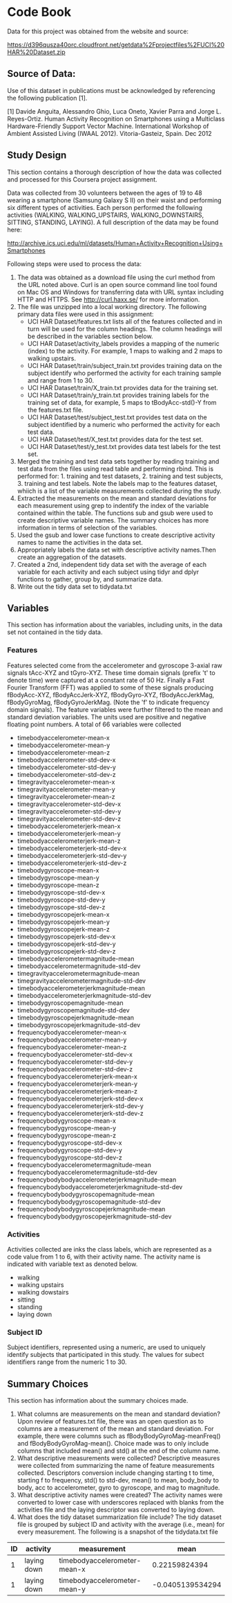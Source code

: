 # Code Book

Data for this project was obtained from the website and source:

https://d396qusza40orc.cloudfront.net/getdata%2Fprojectfiles%2FUCI%20HAR%20Dataset.zip

## Source of Data: 

Use of this dataset in publications must be acknowledged by referencing the following publication [1].

[1] Davide Anguita, Alessandro Ghio, Luca Oneto, Xavier Parra and Jorge L. Reyes-Ortiz. Human Activity Recognition on Smartphones using a Multiclass Hardware-Friendly Support Vector Machine. International Workshop of Ambient Assisted Living (IWAAL 2012). Vitoria-Gasteiz, Spain. Dec 2012


## Study Design

This section contains a thorough description of how the data was collected and processed for this Coursera project assignment.

Data was collected from 30 volunteers between the ages of 19 to 48 wearing a smartphone (Samsung Galaxy S II) on their waist and performing six different types of  activities. Each person performed the following activities (WALKING, WALKING_UPSTAIRS, WALKING_DOWNSTAIRS, SITTING, STANDING, LAYING). A full description of the data may be found here:

http://archive.ics.uci.edu/ml/datasets/Human+Activity+Recognition+Using+Smartphones 

Following steps were used to process the data: 


1. The data was obtained as a download file using the curl method from the URL noted above. Curl is an open source command line tool found on Mac OS and Windows for transferring data with URL syntax including HTTP and HTTPS. See http://curl.haxx.se/ for more information. 
2. The file was unzipped into a local working directory. The following primary data files were used in this assignment:
    - UCI HAR Dataset/features.txt lists all of the features collected and in turn will be used for the column headings. The column headings will be described in the variables section below.
    - UCI HAR Dataset/activity_labels provides a mapping of the numeric (index) to the activity. For example, 1 maps to walking and 2 maps to walking upstairs.
    - UCI HAR Dataset/train/subject_train.txt provides training data on the subject identify who performed the activity for each training sample and range from 1 to 30.
    - UCI HAR Dataset/train/X_train.txt provides data for the training set.
    - UCI HAR Dataset/train/y_train.txt provides training labels for the training set of data, for example, 5 maps to tBodyAcc-std()-Y from the features.txt file.
    - UCI HAR Dataset/test/subject_test.txt provides test data on the subject identified by a numeric who performed the activity for each test data.
    - UCI HAR Dataset/test/X_test.txt provides data for the test set.
    - UCI HAR Dataset/test/y_test.txt provides data test labels for the test set. 
3. Merged the training and test data sets together by reading training and test data from the files using read table and performing rbind. This is performed for: 1. training and test datasets, 2. training and test subjects, 3. training and test labels. Note the labels map to the features dataset, whiich is a list of the variable measurements collected during the study.
4. Extracted the measurements on the mean and standard deviations for each measurement using grep to indentify the index of the variable contained within the table. The functions sub and gsub were used to create descriptive variable names. The summary choices has more information in terms of selection of the variables.
5. Used the gsub and lower case functions to create descriptive activity names to name the activities in the data set.
6. Appropriately labels the data set with descriptive activity names.Then create an aggregation of the datasets.
7. Created a 2nd, independent tidy data set with the average of each variable for each activity and each subject using tidyr and dplyr functions to gather, group by, and summarize data. 
8. Write out the tidy data set to tidydata.txt



## Variables

This section has information about the variables, including units, in the data set not contained in the tidy data.

### Features

Features selected come from the accelerometer and gyroscope 3-axial raw signals tAcc-XYZ and tGyro-XYZ. These time domain signals (prefix 't' to denote time) were captured at a constant rate of 50 Hz. Finally a Fast Fourier Transform (FFT) was applied to some of these signals producing fBodyAcc-XYZ, fBodyAccJerk-XYZ, fBodyGyro-XYZ, fBodyAccJerkMag, fBodyGyroMag, fBodyGyroJerkMag. (Note the 'f' to indicate frequency domain signals). The feature variables were further filtered to the mean and standard deviation variables. The units used are positive and negative floating point numbers. A total of 66 variables were collected

- timebodyaccelerometer-mean-x
- timebodyaccelerometer-mean-y
- timebodyaccelerometer-mean-z
- timebodyaccelerometer-std-dev-x
- timebodyaccelerometer-std-dev-y
- timebodyaccelerometer-std-dev-z
- timegravityaccelerometer-mean-x
- timegravityaccelerometer-mean-y
- timegravityaccelerometer-mean-z
- timegravityaccelerometer-std-dev-x
- timegravityaccelerometer-std-dev-y
- timegravityaccelerometer-std-dev-z
- timebodyaccelerometerjerk-mean-x
- timebodyaccelerometerjerk-mean-y
- timebodyaccelerometerjerk-mean-z
- timebodyaccelerometerjerk-std-dev-x
- timebodyaccelerometerjerk-std-dev-y
- timebodyaccelerometerjerk-std-dev-z
- timebodygyroscope-mean-x
- timebodygyroscope-mean-y
- timebodygyroscope-mean-z
- timebodygyroscope-std-dev-x
- timebodygyroscope-std-dev-y
- timebodygyroscope-std-dev-z
- timebodygyroscopejerk-mean-x
- timebodygyroscopejerk-mean-y
- timebodygyroscopejerk-mean-z
- timebodygyroscopejerk-std-dev-x
- timebodygyroscopejerk-std-dev-y
- timebodygyroscopejerk-std-dev-z
- timebodyaccelerometermagnitude-mean
- timebodyaccelerometermagnitude-std-dev
- timegravityaccelerometermagnitude-mean
- timegravityaccelerometermagnitude-std-dev
- timebodyaccelerometerjerkmagnitude-mean
- timebodyaccelerometerjerkmagnitude-std-dev
- timebodygyroscopemagnitude-mean
- timebodygyroscopemagnitude-std-dev
- timebodygyroscopejerkmagnitude-mean
- timebodygyroscopejerkmagnitude-std-dev
- frequencybodyaccelerometer-mean-x
- frequencybodyaccelerometer-mean-y
- frequencybodyaccelerometer-mean-z
- frequencybodyaccelerometer-std-dev-x
- frequencybodyaccelerometer-std-dev-y
- frequencybodyaccelerometer-std-dev-z
- frequencybodyaccelerometerjerk-mean-x
- frequencybodyaccelerometerjerk-mean-y
- frequencybodyaccelerometerjerk-mean-z
- frequencybodyaccelerometerjerk-std-dev-x
- frequencybodyaccelerometerjerk-std-dev-y
- frequencybodyaccelerometerjerk-std-dev-z
- frequencybodygyroscope-mean-x
- frequencybodygyroscope-mean-y
- frequencybodygyroscope-mean-z
- frequencybodygyroscope-std-dev-x
- frequencybodygyroscope-std-dev-y
- frequencybodygyroscope-std-dev-z
- frequencybodyaccelerometermagnitude-mean
- frequencybodyaccelerometermagnitude-std-dev
- frequencybodybodyaccelerometerjerkmagnitude-mean
- frequencybodybodyaccelerometerjerkmagnitude-std-dev
- frequencybodybodygyroscopemagnitude-mean
- frequencybodybodygyroscopemagnitude-std-dev
- frequencybodybodygyroscopejerkmagnitude-mean
- frequencybodybodygyroscopejerkmagnitude-std-dev


### Activities

Activities collected are inks the class labels, which are represented as a code value from 1 to 6, with their activity name. The activity name is indicated with variable text as denoted below.
- walking
- walking upstairs
- walking dowstairs
- sitting
- standing
- laying down

### Subject ID

Subject identifiers, represented using a numeric, are used to uniquely identify subjects that participated in this study. The values for subect identifiers range from the numeric 1 to 30.



## Summary Choices

This section has information about the summary choices made.

1.	What columns are measurements on the mean and standard deviation? Upon review of features.txt file, there was an open question as to columns are a measurement of the mean and standard deviation. For example, there were columns such as fBodyBodyGyroMag-meanFreq() and fBodyBodyGyroMag-mean(). Choice made was to only include columns that included mean() and std() at the end of the column name. 
2.	What descriptive measurements were collected? Descriptive measures were collected from summarizing the name of feature measurements collected. Descriptors conversion include changing starting t to time, starting f to frequency, std() to std-dev, mean() to mean, body_body to body, acc to accelerometer, gyro to gyroscope, and mag to magnitude.
3.	What descriptive activity names were created? The activity names were converted to lower case with underscores replaced with blanks from the activities file and the laying descriptor was converted to laying down. 
4.	What does the tidy dataset summarization file include? The tidy dataset file is grouped by subject ID and activity with the average (i.e., mean) for every measurement. The following is a snapshot of the tidydata.txt file




| ID | activity      | measurement                  | mean           |
| ---|---------------|------------------------------|----------------|
| 1  | laying down   | timebodyaccelerometer-mean-x | 0.22159824394  |
| 1  | laying down   | timebodyaccelerometer-mean-y |-0.0405139534294|
